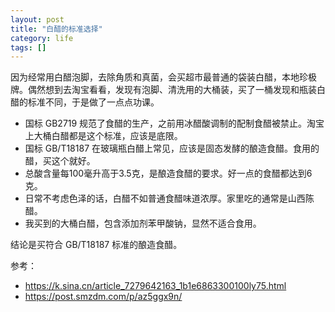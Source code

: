 ```yaml
---
layout: post
title: "白醋的标准选择"
category: life
tags: []
---
```


因为经常用白醋泡脚，去除角质和真菌，会买超市最普通的袋装白醋，本地珍极牌。偶然想到去淘宝看看，发现有泡脚、清洗用的大桶装，买了一桶发现和瓶装白醋的标准不同，于是做了一点点功课。

- 国标 GB2719 规范了食醋的生产，之前用冰醋酸调制的配制食醋被禁止。淘宝上大桶白醋都是这个标准，应该是底限。
- 国标 GB/T18187 在玻璃瓶白醋上常见，应该是固态发酵的酿造食醋。食用的醋，买这个就好。
- 总酸含量每100毫升高于3.5克，是酿造食醋的要求。好一点的食醋都达到6克。
- 日常不考虑色泽的话，白醋不如普通食醋味道浓厚。家里吃的通常是山西陈醋。
- 我买到的大桶白醋，包含添加剂苯甲酸钠，显然不适合食用。

结论是买符合 GB/T18187 标准的酿造食醋。


参考：

- https://k.sina.cn/article_7279642163_1b1e6863300100ly75.html
- https://post.smzdm.com/p/az5ggx9n/